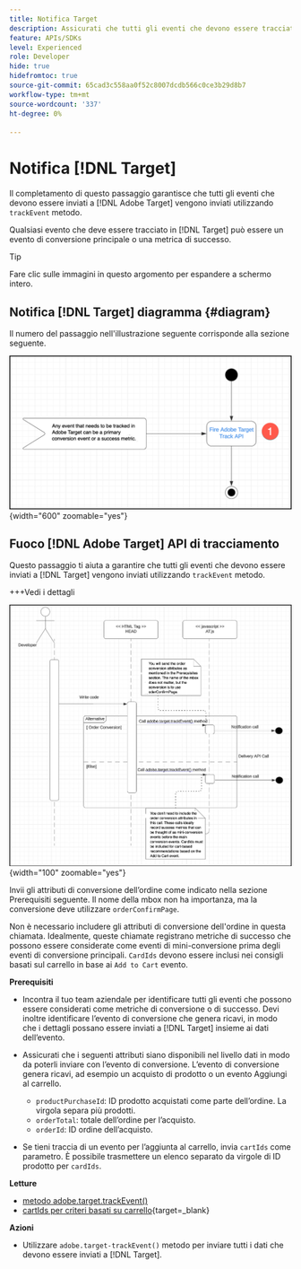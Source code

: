 ```yaml
---
title: Notifica Target
description: Assicurati che tutti gli eventi che devono essere tracciati da [!DNL Target] vengono inviati utilizzando il metodo trackEvent.
feature: APIs/SDKs
level: Experienced
role: Developer
hide: true
hidefromtoc: true
source-git-commit: 65cad3c558aa0f52c8007dcdb566c0ce3b29d8b7
workflow-type: tm+mt
source-wordcount: '337'
ht-degree: 0%

---
```


# Notifica [!DNL Target]

Il completamento di questo passaggio garantisce che tutti gli eventi che devono essere inviati a [!DNL Adobe Target] vengono inviati utilizzando `trackEvent` metodo.

Qualsiasi evento che deve essere tracciato in [!DNL Target] può essere un evento di conversione principale o una metrica di successo.

>[!TIP]
>
>Fare clic sulle immagini in questo argomento per espandere a schermo intero.

## Notifica [!DNL Target] diagramma {#diagram}

Il numero del passaggio nell&#39;illustrazione seguente corrisponde alla sezione seguente.

![Diagramma Notify Target](/help/dev/patterns/assets/diagram-notify-target.png){width="600" zoomable="yes"}

## Fuoco [!DNL Adobe Target] API di tracciamento

Questo passaggio ti aiuta a garantire che tutti gli eventi che devono essere inviati a [!DNL Target] vengono inviati utilizzando `trackEvent` metodo.

+++Vedi i dettagli

![Attiva diagramma API del tracciamento di Adobe Target](/help/dev/patterns/assets/fire-adobe-target-track-api-diagram.png){width="100" zoomable="yes"}

Invii gli attributi di conversione dell’ordine come indicato nella sezione Prerequisiti seguente. Il nome della mbox non ha importanza, ma la conversione deve utilizzare `orderConfirmPage`.

Non è necessario includere gli attributi di conversione dell&#39;ordine in questa chiamata. Idealmente, queste chiamate registrano metriche di successo che possono essere considerate come eventi di mini-conversione prima degli eventi di conversione principali. `CardIds` devono essere inclusi nei consigli basati sul carrello in base ai `Add to Cart` evento.

**Prerequisiti**

* Incontra il tuo team aziendale per identificare tutti gli eventi che possono essere considerati come metriche di conversione o di successo. Devi inoltre identificare l’evento di conversione che genera ricavi, in modo che i dettagli possano essere inviati a [!DNL Target] insieme ai dati dell’evento.
* Assicurati che i seguenti attributi siano disponibili nel livello dati in modo da poterli inviare con l’evento di conversione. L’evento di conversione genera ricavi, ad esempio un acquisto di prodotto o un evento Aggiungi al carrello.

   * `productPurchaseId`: ID prodotto acquistati come parte dell’ordine. La virgola separa più prodotti.
   * `orderTotal`: totale dell’ordine per l’acquisto.
   * `orderId`: ID ordine dell’acquisto.

* Se tieni traccia di un evento per l’aggiunta al carrello, invia `cartIds` come parametro. È possibile trasmettere un elenco separato da virgole di ID prodotto per `cardIds`.

**Letture**

* [metodo adobe.target.trackEvent()](/help/dev/implement/client-side/atjs/atjs-functions/adobe-target-trackevent.md)
* [cartIds per criteri basati su carrello](https://experienceleague.adobe.com/docs/target/using/recommendations/criteria/base-the-recommendation-on-a-recommendation-key.html?lang=en#cart-based){target=_blank}

**Azioni**

* Utilizzare `adobe.target-trackEvent()` metodo per inviare tutti i dati che devono essere inviati a [!DNL Target].







